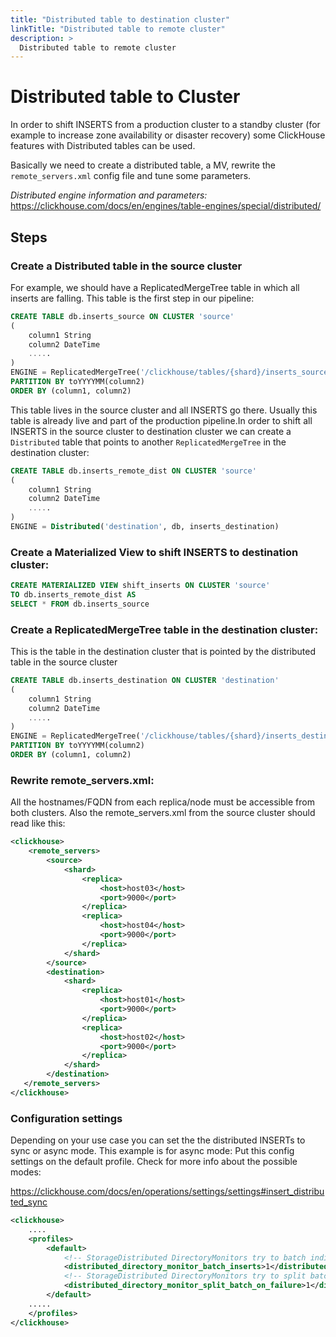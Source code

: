 ```yaml
---
title: "Distributed table to destination cluster"
linkTitle: "Distributed table to remote cluster"
description: >
  Distributed table to remote cluster
---
```


# Distributed table to Cluster

In order to shift INSERTS from a production cluster to a standby cluster (for example to increase zone availability or disaster recovery) some ClickHouse features with Distributed tables can be used.

Basically we need to create a distributed table, a MV, rewrite the `remote_servers.xml` config file and tune some parameters.

*Distributed engine information and parameters:*
https://clickhouse.com/docs/en/engines/table-engines/special/distributed/

## Steps

### Create a Distributed table in the source cluster

For example, we should have a ReplicatedMergeTree table in which all inserts are falling. This table is the first step in our pipeline:

```sql
CREATE TABLE db.inserts_source ON CLUSTER 'source'
(
    column1 String
    column2 DateTime
    .....
)
ENGINE = ReplicatedMergeTree('/clickhouse/tables/{shard}/inserts_source', '{replica}')
PARTITION BY toYYYYMM(column2)
ORDER BY (column1, column2)
```

This table lives in the source cluster and all INSERTS go there. Usually this table is already live and part of the production pipeline.In order to shift all INSERTS in the source cluster to destination cluster we can create a `Distributed` table that points to another `ReplicatedMergeTree` in the destination cluster:

```sql
CREATE TABLE db.inserts_remote_dist ON CLUSTER 'source'
(
    column1 String
    column2 DateTime
    .....
)
ENGINE = Distributed('destination', db, inserts_destination)
```

### Create a Materialized View to shift INSERTS to destination cluster:

```sql
CREATE MATERIALIZED VIEW shift_inserts ON CLUSTER 'source'
TO db.inserts_remote_dist AS
SELECT * FROM db.inserts_source
```

### Create a ReplicatedMergeTree table in the destination cluster:

This is the table in the destination cluster that is pointed by the distributed table in the source cluster

```sql
CREATE TABLE db.inserts_destination ON CLUSTER 'destination'
(
    column1 String
    column2 DateTime
    .....
)
ENGINE = ReplicatedMergeTree('/clickhouse/tables/{shard}/inserts_destination', '{replica}')
PARTITION BY toYYYYMM(column2)
ORDER BY (column1, column2)
```

### Rewrite remote_servers.xml:

All the hostnames/FQDN from each replica/node must be accessible from both clusters. Also the remote_servers.xml from the source cluster should read like this:

```xml
<clickhouse>
    <remote_servers>
        <source>   
            <shard>
                <replica>
                    <host>host03</host>
                    <port>9000</port>
                </replica>
                <replica>
                    <host>host04</host>
                    <port>9000</port>
                </replica>
            </shard>
        </source>
        <destination>   
            <shard>
                <replica>
                    <host>host01</host>
                    <port>9000</port>
                </replica>
                <replica>
                    <host>host02</host>
                    <port>9000</port>
                </replica>
            </shard>
        </destination>
   </remote_servers>
</clickhouse>
```

### Configuration settings

Depending on your use case you can set the the distributed INSERTs to sync or async mode. This example is for async mode:
Put this config settings on the default profile. Check for more info about the possible modes:

https://clickhouse.com/docs/en/operations/settings/settings#insert_distributed_sync

```xml
<clickhouse>
    ....
    <profiles>
        <default>
            <!-- StorageDistributed DirectoryMonitors try to batch individual inserts into bigger ones to increase performance -->
            <distributed_directory_monitor_batch_inserts>1</distributed_directory_monitor_batch_inserts>
            <!-- StorageDistributed DirectoryMonitors try to split batch into smaller in case of failures -->
            <distributed_directory_monitor_split_batch_on_failure>1</distributed_directory_monitor_split_batch_on_failure>
        </default>
    .....
    </profiles>
</clickhouse>
```

